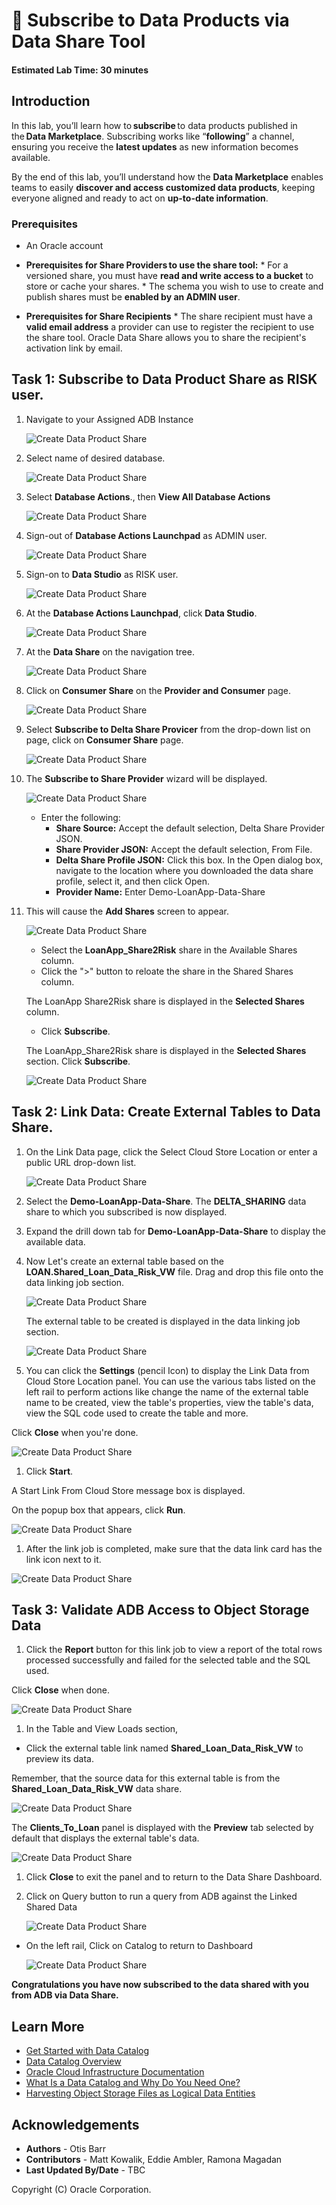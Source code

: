 # 🛒 Subscribe to Data Products via Data Share Tool

#### Estimated Lab Time: 30 minutes

## Introduction

In this lab, you’ll learn how to **subscribe** to data products published in the **Data Marketplace**. Subscribing works like “**following**” a channel, ensuring you receive the **latest updates** as new information becomes available.

By the end of this lab, you’ll understand how the **Data Marketplace** enables teams to easily **discover and access customized data products**, keeping everyone aligned and ready to act on **up-to-date information**.


### Prerequisites

* An Oracle account

* **Prerequisites for Share Providers to use the share tool:**
      * For a versioned share, you must have **read and write access to a bucket** to store or cache your shares.
      * The schema you wish to use to create and publish shares must be **enabled by an ADMIN user**.

* **Prerequisites for Share Recipients**
      * The share recipient must have a **valid email address** a provider can use to register the recipient to use the share tool. Oracle Data Share allows you to share the recipient's activation link by email.

## Task 1: Subscribe to Data Product Share as RISK user.

1. Navigate to your Assigned ADB Instance

   ![Create Data Product Share](./images/subscribe-to-data-share-1.png "Create Data Product Share")

1. Select name of desired database.

   ![Create Data Product Share](./images/subscribe-to-data-share-2.png "Create Data Product Share")

1. Select **Database Actions**., then **View All Database Actions**

   ![Create Data Product Share](./images/subscribe-to-data-share-3.png "Create Data Product Share")

1. Sign-out of **Database Actions Launchpad** as ADMIN user.

   ![Create Data Product Share](./images/subscribe-to-data-share-4.png "Create Data Product Share")

1. Sign-on to **Data Studio** as RISK user.

   ![Create Data Product Share](./images/subscribe-to-data-share-5.png "Create Data Product Share")

1. At the **Database Actions Launchpad**, click **Data Studio**.

   ![Create Data Product Share](./images/subscribe-to-data-share-6.png "Create Data Product Share")

1. At the **Data Share** on the navigation tree.

    ![Create Data Product Share](./images/subscribe-to-data-share-7.png "Create Data Product Share")

1. Click on **Consumer Share** on the **Provider and Consumer** page.

   ![Create Data Product Share](./images/subscribe-to-data-share-8.png "Create Data Product Share")

1. Select **Subscribe to Delta Share Provicer** from the drop-down list on page, click on **Consumer Share** page.

   ![Create Data Product Share](./images/subscribe-to-data-share-9.png "Create Data Product Share")

1. The **Subscribe to Share Provider** wizard will be displayed.

   ![Create Data Product Share](./images/subscribe-to-data-share-10.png "Create Data Product Share")

   * Enter the following:
      * **Share Source:** Accept the default selection, Delta Share Provider JSON.
      * **Share Provider JSON:** Accept the default selection, From File.
      * **Delta Share Profile JSON:** Click this box. In the Open dialog box, navigate to the location where you downloaded the data share profile, select it, and then click Open.
      *  **Provider Name:** Enter Demo-LoanApp-Data-Share

1. This will cause the **Add Shares** screen to appear.

   ![Create Data Product Share](./images/subscribe-to-data-share-11.png "Create Data Product Share")

   * Select the **LoanApp_Share2Risk** share in the Available Shares column.
   * Click the ">" button to reloate the share in the Shared Shares column.

   The LoanApp Share2Risk share is displayed in the **Selected Shares** column.

   * Click **Subscribe**.

    The LoanApp_Share2Risk share is displayed in the **Selected Shares** section.  Click **Subscribe**.

   ![Create Data Product Share](./images/subscribe-to-data-share-12.png "Create Data Product Share")

## Task 2: Link Data: Create External Tables to Data Share.

1. On the Link Data page, click the Select Cloud Store Location or enter a public URL drop-down list.

   ![Create Data Product Share](./images/subscribe-to-data-share-13.png "Create Data Product Share")

1. Select the **Demo-LoanApp-Data-Share**.  The **DELTA_SHARING** data share to which you subscribed is now displayed.

1. Expand the drill down tab for **Demo-LoanApp-Data-Share**  to display the available data.

1. Now Let's create an external table based on the **LOAN.Shared_Loan_Data_Risk_VW** file.
Drag and drop this file onto the data linking job section.

   ![Create Data Product Share](./images/subscribe-to-data-share-14.png "Create Data Product Share")

    The external table to be created is displayed in the data linking job section.

   ![Create Data Product Share](./images/subscribe-to-data-share-15.png "Create Data Product Share")

1. You can click the **Settings** (pencil Icon) to display the Link Data from Cloud Store Location panel.
You can use the various tabs listed on the left rail to perform actions like change the name of the external table name to be created, view the table's properties, view the table's data, view the SQL code used to create the table and more.

Click **Close** when you're done.

   ![Create Data Product Share](./images/subscribe-to-data-share-16.png "Create Data Product Share")

1. Click **Start**.

A Start Link From Cloud Store message box is displayed.

On the popup box that appears, click **Run**.

   ![Create Data Product Share](./images/subscribe-to-data-share-17.png "Create Data Product Share")

1.  After the link job is completed, make sure that the data link card has the link icon next to it.

   ![Create Data Product Share](./images/subscribe-to-data-share-18.png "Create Data Product Share")

## Task 3: Validate ADB Access to Object Storage Data

1.  Click the **Report** button for this link job to view a report of the total rows processed successfully and failed for the selected table and the SQL used.

Click **Close** when done.

   ![Create Data Product Share](./images/subscribe-to-data-share-19.png "Create Data Product Share")

1.  In the Table and View Loads section, 

   * Click the external table link named **Shared_Loan_Data_Risk_VW** to preview its data.

Remember, that the source data for this external table is from the **Shared_Loan_Data_Risk_VW** data share.


   ![Create Data Product Share](./images/subscribe-to-data-share-20.png "Create Data Product Share")

The **Clients_To_Loan** panel is displayed with the **Preview** tab selected by default that displays the external table's data.

   ![Create Data Product Share](./images/subscribe-to-data-share-21.png "Create Data Product Share")

1. Click **Close** to exit the panel and to return to the Data Share Dashboard.

1. Click on Query button to run a query from ADB against the Linked Shared Data

   ![Create Data Product Share](./images/subscribe-to-data-share-22.png "Create Data Product Share")

* On the left rail, Click on Catalog to return to Dashboard

   ![Create Data Product Share](./images/subscribe-to-data-share-23.png "Create Data Product Share")

**Congratulations you have now subscribed to the data shared with you from ADB via Data Share.**

## Learn More

* [Get Started with Data Catalog](https://docs.oracle.com/en-us/iaas/data-catalog/using/index.htm)
* [Data Catalog Overview](https://docs.oracle.com/en-us/iaas/data-catalog/using/overview.htm)
* [Oracle Cloud Infrastructure Documentation](https://docs.cloud.oracle.com/en-us/iaas/Content/GSG/Concepts/baremetalintro.htm)
* [What Is a Data Catalog and Why Do You Need One?](https://www.oracle.com/big-data/what-is-a-data-catalog/)
* [Harvesting Object Storage Files as Logical Data Entities](https://docs.oracle.com/en-us/iaas/data-catalog/using/logical-entities.htm)

## Acknowledgements
* **Authors** -  Otis Barr
* **Contributors** - Matt Kowalik, Eddie Ambler, Ramona Magadan
* **Last Updated By/Date** - TBC

Copyright (C) Oracle Corporation.
